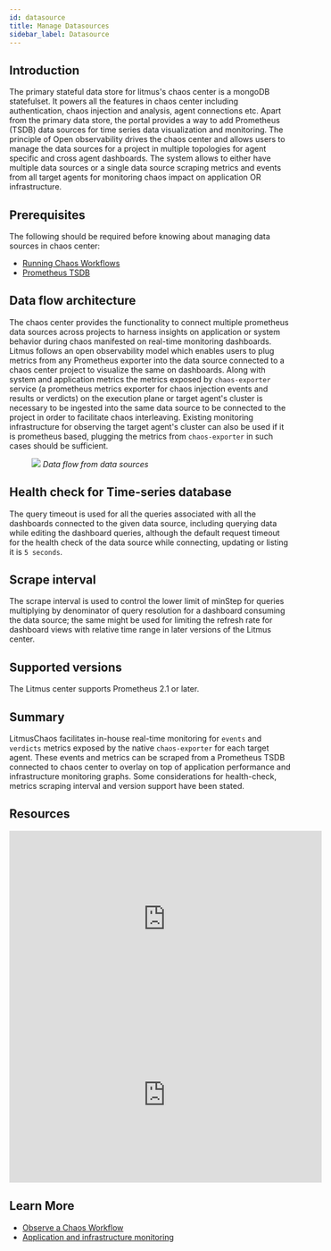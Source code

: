 ```yaml
---
id: datasource
title: Manage Datasources
sidebar_label: Datasource
---
```


## Introduction

The primary stateful data store for litmus's chaos center is a mongoDB statefulset. It powers all the features in chaos center including authentication, chaos injection and analysis, agent connections etc. Apart from the primary data store, the portal provides a way to add Prometheus (TSDB) data sources for time series data visualization and monitoring. The principle of Open observability drives the chaos center and allows users to manage the data sources for a project in multiple topologies for agent specific and cross agent dashboards. The system allows to either have multiple data sources or a single data source scraping metrics and events from all target agents for monitoring chaos impact on
application OR infrastructure.

## Prerequisites

The following should be required before knowing about managing data sources in chaos center:

- [Running Chaos Workflows](run-your-first-workflow)
- [Prometheus TSDB](https://prometheus.io/)

## Data flow architecture

The chaos center provides the functionality to connect multiple prometheus data sources across projects to harness insights on application or system behavior during chaos manifested on real-time monitoring dashboards. Litmus follows an open observability model which enables users to plug metrics from any Prometheus exporter into the data source connected to a chaos center project to visualize the same on dashboards. Along with system and application metrics the metrics exposed by `chaos-exporter` service (a prometheus metrics exporter for chaos injection events and results or verdicts) on the execution plane or target agent's cluster is necessary to be ingested into the same data source to be connected to the project in order to facilitate chaos interleaving. Existing monitoring infrastructure for observing the target agent's cluster can also be used if it is prometheus based, plugging the metrics from `chaos-exporter` in such cases should be sufficient.

<figure>
<img src={require('../assets/concepts/observability/data-source/data-source.png').default} />
<i>Data flow from data sources</i>
</figure>

## Health check for Time-series database

The query timeout is used for all the queries associated with all the dashboards connected to the given data source, including querying data while editing the dashboard queries, although the default request timeout for the health check of the data source while connecting, updating or listing it is `5 seconds`.

## Scrape interval

The scrape interval is used to control the lower limit of minStep for queries multiplying by denominator of query resolution for a dashboard consuming the data source; the same might be used for limiting the refresh rate for dashboard views with relative time range in later versions of the Litmus center.

## Supported versions

The Litmus center supports Prometheus 2.1 or later.

## Summary

LitmusChaos facilitates in-house real-time monitoring for `events` and `verdicts` metrics exposed by the native `chaos-exporter` for each target agent. These events and metrics can be scraped from a Prometheus TSDB connected to chaos center to overlay on top of application performance and infrastructure monitoring graphs. Some considerations for health-check, metrics scraping interval and version support have been stated.

## Resources

<iframe width="560" height="315" src="https://www.youtube.com/embed/fi-vhKE5vKI?start=2040" title="YouTube video player" frameborder="0" allow="accelerometer; autoplay; clipboard-write; encrypted-media; gyroscope; picture-in-picture" allowfullscreen></iframe>

<iframe width="560" height="315" src="https://www.youtube.com/embed/VWYnpKnthuc?start=1800" title="YouTube video player" frameborder="0" allow="accelerometer; autoplay; clipboard-write; encrypted-media; gyroscope; picture-in-picture" allowfullscreen></iframe>

## Learn More

- [Observe a Chaos Workflow](observe-workflow)
- [Application and infrastructure monitoring](app-infra-monitoring)
